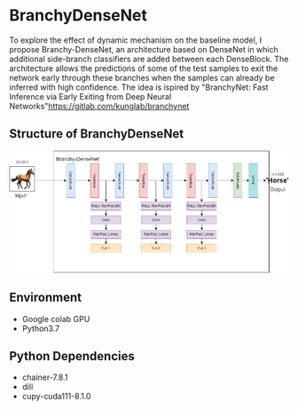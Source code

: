 # BranchyDenseNet
To explore the effect of dynamic mechanism on the baseline model, I propose Branchy-DenseNet, an architecture based on DenseNet in which additional side-branch classifiers are added between each DenseBlock. The architecture allows the predictions of some of the test samples to exit the network early through these branches when the samples can already be inferred with high confidence. The idea is ispired by "BranchyNet: Fast Inference via Early Exiting from Deep Neural Networks"https://gitlab.com/kunglab/branchynet
## Structure of BranchyDenseNet
<img width="520" alt="image" src="https://github.com/slenours/EnaDyNN/blob/main/BranchyDenseNet/img/BranchyDenseNet.png">

## Environment
* Google colab GPU
* Python3.7

## Python Dependencies
* chainer-7.8.1
* dill
* cupy-cuda111-8.1.0
